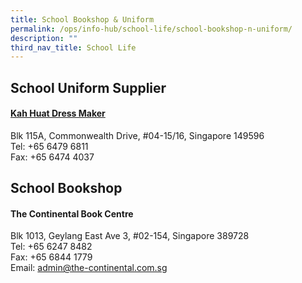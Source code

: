 ```yaml
---
title: School Bookshop & Uniform
permalink: /ops/info-hub/school-life/school-bookshop-n-uniform/
description: ""
third_nav_title: School Life
---
```

## School Uniform Supplier
#### [Kah Huat Dress Maker](https://www.khuniform.com/)
Blk 115A, Commonwealth Drive, #04-15/16, Singapore 149596 <br>
Tel: +65 6479 6811 <br>
Fax: +65 6474 4037

## School Bookshop
#### The Continental Book Centre
Blk 1013, Geylang East Ave 3, #02-154, Singapore 389728 <br>
Tel: +65 6247 8482 <br>
Fax: +65 6844 1779 <br>
Email: [admin@the-continental.com.sg](mailto:admin@the-continental.com.sg)
